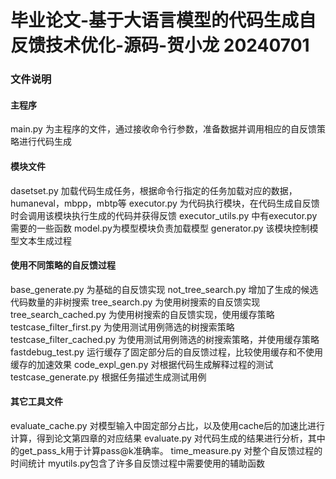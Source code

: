 # 毕业论文-基于大语言模型的代码生成自反馈技术优化-源码-贺小龙 20240701

### 文件说明
#### 主程序
main.py 为主程序的文件，通过接收命令行参数，准备数据并调用相应的自反馈策略进行代码生成

#### 模块文件
dasetset.py 加载代码生成任务，根据命令行指定的任务加载对应的数据，humaneval，mbpp，mbtp等
executor.py 为代码执行模块，在代码生成自反馈时会调用该模块执行生成的代码并获得反馈
executor_utils.py 中有executor.py需要的一些函数
model.py为模型模块负责加载模型
generator.py 该模块控制模型文本生成过程
#### 使用不同策略的自反馈过程
base_generate.py 为基础的自反馈实现
not_tree_search.py 增加了生成的候选代码数量的非树搜索
tree_search.py 为使用树搜索的自反馈实现
tree_search_cached.py 为使用树搜索的自反馈实现，使用缓存策略
testcase_filter_first.py 为使用测试用例筛选的树搜索策略
testcase_filter_cached.py 为使用测试用例筛选的树搜索策略，并使用缓存策略
fastdebug_test.py 运行缓存了固定部分后的自反馈过程，比较使用缓存和不使用缓存的加速效果
code_expl_gen.py 对根据代码生成解释过程的测试
testcase_generate.py 根据任务描述生成测试用例

#### 其它工具文件
evaluate_cache.py 对模型输入中固定部分占比，以及使用cache后的加速比进行计算，得到论文第四章的对应结果
evaluate.py 对代码生成的结果进行分析，其中的get_pass_k用于计算pass@k准确率。
time_measure.py 对整个自反馈过程的时间统计
myutils.py包含了许多自反馈过程中需要使用的辅助函数